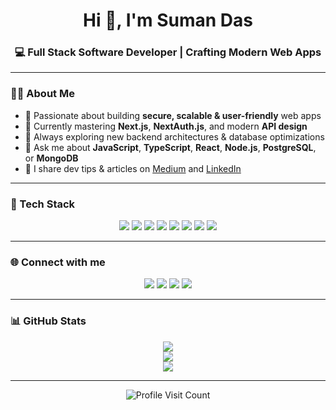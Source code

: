 <h1 align="center">Hi 👋, I'm Suman Das</h1>
<h3 align="center">💻 Full Stack Software Developer | Crafting Modern Web Apps</h3>

---

### 🧑‍💻 About Me
- 🌟 Passionate about building **secure, scalable & user-friendly** web apps  
- 🔭 Currently mastering **Next.js**, **NextAuth.js**, and modern **API design**  
- 🌱 Always exploring new backend architectures & database optimizations  
- 💬 Ask me about **JavaScript**, **TypeScript**, **React**, **Node.js**, **PostgreSQL**, or **MongoDB**  
- 📢 I share dev tips & articles on [Medium](https://medium.com/@@thatsosuman) and [LinkedIn](https://linkedin.com/in/sumandas1212)

---

### 🚀 Tech Stack
<p align="center">
  <img src="https://img.shields.io/badge/JavaScript-F7DF1E?style=for-the-badge&logo=javascript&logoColor=black"/>
  <img src="https://img.shields.io/badge/TypeScript-007ACC?style=for-the-badge&logo=typescript&logoColor=white"/>
  <img src="https://img.shields.io/badge/React-20232a?style=for-the-badge&logo=react&logoColor=61DAFB"/>
  <img src="https://img.shields.io/badge/Next.js-000000?style=for-the-badge&logo=nextdotjs&logoColor=white"/>
  <img src="https://img.shields.io/badge/NextAuth.js-000000?style=for-the-badge&logo=nextdotjs&logoColor=white"/>
  <img src="https://img.shields.io/badge/Node.js-339933?style=for-the-badge&logo=nodedotjs&logoColor=white"/>
  <img src="https://img.shields.io/badge/PostgreSQL-316192?style=for-the-badge&logo=postgresql&logoColor=white"/>
  <img src="https://img.shields.io/badge/MongoDB-4ea94b?style=for-the-badge&logo=mongodb&logoColor=white"/>
</p>

---

### 🌐 Connect with me
<p align="center">
  <a href="https://instagram.com/thatsosuman"><img src="https://img.shields.io/badge/Instagram-E4405F?style=for-the-badge&logo=instagram&logoColor=white"/></a>
  <a href="https://linkedin.com/in/sumandas1212"><img src="https://img.shields.io/badge/LinkedIn-0077B5?style=for-the-badge&logo=linkedin&logoColor=white"/></a>
  <a href="https://medium.com/@@thatsosuman"><img src="https://img.shields.io/badge/Medium-12100E?style=for-the-badge&logo=medium&logoColor=white"/></a>
  <a href="https://x.com/@thatsosuman"><img src="https://img.shields.io/badge/X-000000?style=for-the-badge&logo=X&logoColor=white"/></a>
</p>

---

### 📊 GitHub Stats
<p align="center">
  <img src="https://github-readme-stats.vercel.app/api?username=sumandas19&theme=monokai&hide_border=false&include_all_commits=true&count_private=true"/>
  <br/>
  <img src="https://github-readme-streak-stats.herokuapp.com/?user=sumandas19&theme=monokai&hide_border=false"/>
  <br/>
  <img src="https://github-readme-stats.vercel.app/api/top-langs/?username=sumandas19&theme=monokai&hide_border=false&layout=compact"/>
</p>

---

<p align="center">
  <img src="https://visitcount.itsvg.in/api?id=sumandas19&icon=0&color=0" alt="Profile Visit Count"/>
</p>

<!-- Built with ❤️ by Suman -->
